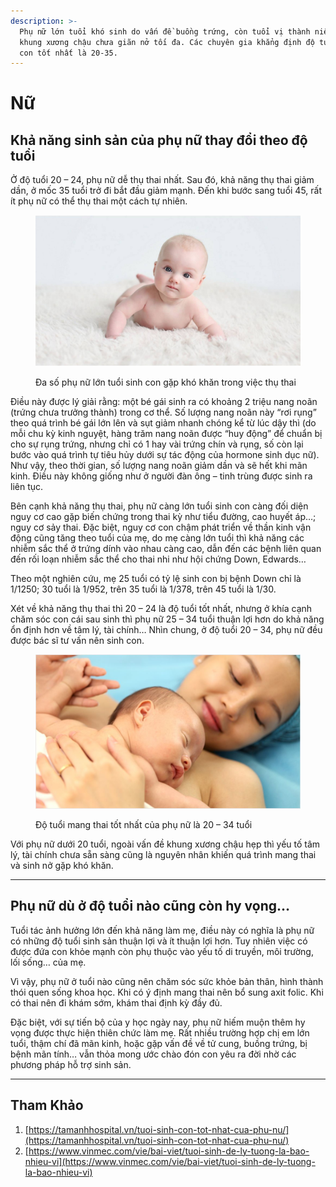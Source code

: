 ```yaml
---
description: >-
  Phụ nữ lớn tuổi khó sinh do vấn đề buồng trứng, còn tuổi vị thành niên do
  khung xương chậu chưa giãn nở tối đa. Các chuyên gia khẳng định độ tuổi sinh
  con tốt nhất là 20-35.
---
```


# Nữ

## Khả năng sinh sản của phụ nữ thay đổi theo độ tuổi <a href="#kha-nang-sinh-san-cua-phu-nu-thay-doi-theo-do-tuoi" id="kha-nang-sinh-san-cua-phu-nu-thay-doi-theo-do-tuoi"></a>

Ở độ tuổi 20 – 24, phụ nữ dễ thụ thai nhất. Sau đó, khả năng thụ thai giảm dần, ở mốc 35 tuổi trở đi bắt đầu giảm mạnh. Đến khi bước sang tuổi 45, rất ít phụ nữ có thể thụ thai một cách tự nhiên.

<figure><img src="../../../.gitbook/assets/do-tuoi-sinh-con-o-phu-nu.png" alt=""><figcaption><p>Đa số phụ nữ lớn tuổi sinh con gặp khó khăn trong việc thụ thai</p></figcaption></figure>

Điều này được lý giải rằng: một bé gái sinh ra có khoảng 2 triệu nang noãn (trứng chưa trưởng thành) trong cơ thể. Số lượng nang noãn này “rơi rụng” theo quá trình bé gái lớn lên và sụt giảm nhanh chóng kể từ lúc dậy thì (do mỗi chu kỳ kinh nguyệt, hàng trăm nang noãn được “huy động” để chuẩn bị cho sự rụng trứng, nhưng chỉ có 1 hay vài trứng chín và rụng, số còn lại bước vào quá trình tự tiêu hủy dưới sự tác động của hormone sinh dục nữ). Như vậy, theo thời gian, số lượng nang noãn giảm dần và sẽ hết khi mãn kinh. Điều này không giống như ở người đàn ông – tinh trùng được sinh ra liên tục.

Bên cạnh khả năng thụ thai, phụ nữ càng lớn tuổi sinh con càng đối diện nguy cơ cao gặp biến chứng trong thai kỳ như tiểu đường, cao huyết áp…; nguy cơ sảy thai. Đặc biệt, nguy cơ con chậm phát triển về thần kinh vận động cũng tăng theo tuổi của mẹ, do mẹ càng lớn tuổi thì khả năng các nhiễm sắc thể ở trứng dính vào nhau càng cao, dẫn đến các bệnh liên quan đến rối loạn nhiễm sắc thể cho thai nhi như hội chứng Down, Edwards…

Theo một nghiên cứu, mẹ 25 tuổi có tỷ lệ sinh con bị bệnh Down chỉ là 1/1250; 30 tuổi là 1/952, trên 35 tuổi là 1/378, trên 45 tuổi là 1/30.

Xét về khả năng thụ thai thì 20 – 24 là độ tuổi tốt nhất, nhưng ở khía cạnh chăm sóc con cái sau sinh thì phụ nữ 25 – 34 tuổi thuận lợi hơn do khả năng ổn định hơn về tâm lý, tài chính… Nhìn chung, ở độ tuổi 20 – 34, phụ nữ đều được bác sĩ tư vấn nên sinh con.

<figure><img src="../../../.gitbook/assets/dich-vu-thai-san-tron-goi.png" alt=""><figcaption><p>Độ tuổi mang thai tốt nhất của phụ nữ là 20 – 34 tuổi</p></figcaption></figure>

Với phụ nữ dưới 20 tuổi, ngoài vấn đề khung xương chậu hẹp thì yếu tố tâm lý, tài chính chưa sẵn sàng cũng là nguyên nhân khiến quá trình mang thai và sinh nở gặp khó khăn.

***

## Phụ nữ dù ở độ tuổi nào cũng còn hy vọng… <a href="#phu-nu-du-o-do-tuoi-nao-cung-con-hy-vong" id="phu-nu-du-o-do-tuoi-nao-cung-con-hy-vong"></a>

Tuổi tác ảnh hưởng lớn đến khả năng làm mẹ, điều này có nghĩa là phụ nữ có những độ tuổi sinh sản thuận lợi và ít thuận lợi hơn. Tuy nhiên việc có được đứa con khỏe mạnh còn phụ thuộc vào yếu tố di truyền, môi trường, lối sống… của mẹ.

Vì vậy, phụ nữ ở tuổi nào cũng nên chăm sóc sức khỏe bản thân, hình thành thói quen sống khoa học. Khi có ý định mang thai nên bổ sung axit folic. Khi có thai nên đi khám sớm, khám thai định kỳ đầy đủ.

Đặc biệt, với sự tiến bộ của y học ngày nay, phụ nữ hiếm muộn thêm hy vọng được thực hiện thiên chức làm mẹ. Rất nhiều trường hợp chị em lớn tuổi, thậm chí đã mãn kinh, hoặc gặp vấn đề về tử cung, buồng trứng, bị bệnh mãn tính… vẫn thỏa mong ước chào đón con yêu ra đời nhờ các phương pháp hỗ trợ sinh sản.

***

## Tham Khảo

1. [https://tamanhhospital.vn/tuoi-sinh-con-tot-nhat-cua-phu-nu/](https://tamanhhospital.vn/tuoi-sinh-con-tot-nhat-cua-phu-nu/)
2. [https://www.vinmec.com/vie/bai-viet/tuoi-sinh-de-ly-tuong-la-bao-nhieu-vi](https://www.vinmec.com/vie/bai-viet/tuoi-sinh-de-ly-tuong-la-bao-nhieu-vi)

